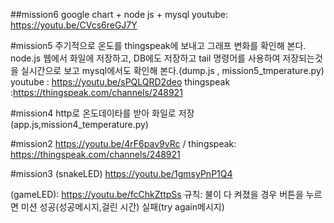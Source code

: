 



##mission6
google chart + node js + mysql 
	youtube: https://youtu.be/CVcs6reGJ7Y


#mission5 
주기적으로 온도를 thingspeak에 보내고 그래프 변화를 확인해 본다. node.js 웹에서 화일에 저장하고,
	DB에도 저장하고 tail 명령어를 사용하여 저장되는것을 실시간으로 보고 mysql에서도 확인해 본다.(dump.js , mission5_tmperature.py)
	youtube : https://youtu.be/sPQLQRD2deo
	thingspeak :https://thingspeak.com/channels/248921

#mission4
http로 온도데이타를 받아 화일로 저장(app.js,mission4_temperature.py)


#mission2
https://youtu.be/4rF6pav9vRc   /   thingspeak:	https://thingspeak.com/channels/248921

#mission3
(snakeLED)
	https://youtu.be/1gmsyPnP1Q4

(gameLED):
	https://youtu.be/fcChkZttpSs
규칙: 불이 다 켜졌을 경우 버튼을 누르면 미션 성공(성공메시지,걸린 시간)
      실패(try again메시지)

